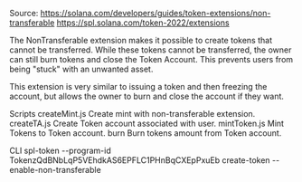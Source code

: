 Source: https://solana.com/developers/guides/token-extensions/non-transferable
https://spl.solana.com/token-2022/extensions

The NonTransferable extension makes it possible to create tokens that cannot be transferred. While these tokens cannot be transferred, the owner can still burn tokens and close the Token Account. This prevents users from being "stuck" with an unwanted asset.

This extension is very similar to issuing a token and then freezing the account, but allows the owner to burn and close the account if they want.

Scripts
createMint.js	Create mint with non-transferable extension.
createTA.js	Create Token account associated with user.
mintToken.js	Mint Tokens to Token account.
burn		Burn tokens amount from Token account.

CLI
spl-token --program-id TokenzQdBNbLqP5VEhdkAS6EPFLC1PHnBqCXEpPxuEb create-token --enable-non-transferable
